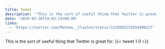 ```yaml
---
title: Tweet
description: '"This is the sort of useful thing that Twitter is great for. "'
date: '2019-03-26T19:03:13+00:00'
links:
  - 'https://twitter.com/Mathew__Clayton/status/1110502253654409217'
---
```

This is the sort of useful thing that Twitter is great for. 
      {{< tweet 1 0 >}}
    
